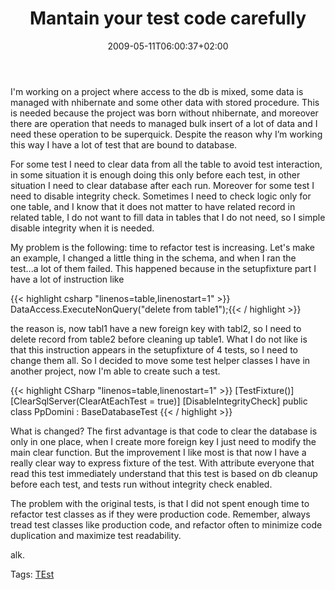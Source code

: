 ﻿---
title: "Mantain your test code carefully"
description: ""
date: 2009-05-11T06:00:37+02:00
draft: false
tags: [Testing]
categories: [Testing]
---
I'm working on a project where access to the db is mixed, some data is managed with nhibernate and some other data with stored procedure. This is needed because the project was born without nhibernate, and moreover there are operation that needs to managed bulk insert of a lot of data and I need these operation to be superquick. Despite the reason why I’m working this way I have a lot of test that are bound to database.

For some test I need to clear data from all the table to avoid test interaction, in some situation it is enough doing this only before each test, in other situation I need to clear database after each run. Moreover for some test I need to disable integrity check. Sometimes I need to check logic only for one table, and I know that it does not matter to have related record in related table, I do not want to fill data in tables that I do not need, so I simple disable integrity when it is needed.

My problem is the following: time to refactor test is increasing. Let's make an example, I changed a little thing in the schema, and when I ran the test...a lot of them failed. This happened because in the setupfixture part I have a lot of instruction like

{{< highlight csharp "linenos=table,linenostart=1" >}}
DataAccess.ExecuteNonQuery("delete from table1");{{< / highlight >}}

<!-- Code inserted with Steve Dunn's Windows Live Writer Code Formatter Plugin.  http://dunnhq.com -->

the reason is, now tabl1 have a new foreign key with tabl2, so I need to delete record from table2 before cleaning up table1. What I do not like is that this instruction appears in the setupfixture of 4 tests, so I need to change them all. So I decided to move some test helper classes I have in another project, now I'm able to create such a test.

{{< highlight CSharp "linenos=table,linenostart=1" >}}
    [TestFixture()]
    [ClearSqlServer(ClearAtEachTest = true)]
    [DisableIntegrityCheck]
    public class PpDomini : BaseDatabaseTest  {{< / highlight >}}

<!-- Code inserted with Steve Dunn's Windows Live Writer Code Formatter Plugin.  http://dunnhq.com -->

What is changed? The first advantage is that code to clear the database is only in one place, when I create more foreign key I just need to modify the main clear function. But the improvement I like most is that now I have a really clear way to express fixture of the test. With attribute everyone that read this test immediately understand that this test is based on db cleanup before each test, and tests run without integrity check enabled.

The problem with the original tests, is that I did not spent enough time to refactor test classes as if they were production code. Remember, always tread test classes like production code, and refactor often to minimize code duplication and maximize test readability.

alk.

Tags: [TEst](http://technorati.com/tag/TEst)
